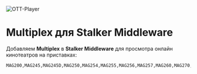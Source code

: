 ![OTT-Player](https://raw.githubusercontent.com/betamaster2/multiplex/master/img/720/icons/2010.png)

# Multiplex для Stalker Middleware

Добавляем **Multiplex** в **Stalker Middleware** для просмотра онлайн кинотеатров на приставках:

```shell
MAG200,MAG245,MAG245D,MAG250,MAG254,MAG255,MAG256,MAG257,MAG260,MAG270,MAG275,MAG351,MAG352,AuraHD,WR320
```
